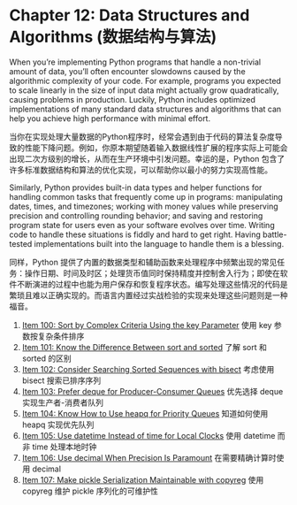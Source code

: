 # Chapter 12: Data Structures and Algorithms (数据结构与算法)

When you’re implementing Python programs that handle a non-trivial amount of data, you’ll often encounter slowdowns caused by the algorithmic complexity of your code. For example, programs you expected to scale linearly in the size of input data might actually grow quadratically, causing problems in production. Luckily, Python includes optimized implementations of many standard data structures and algorithms that can help you achieve high performance with minimal effort.

当你在实现处理大量数据的Python程序时，经常会遇到由于代码的算法复杂度导致的性能下降问题。例如，你原本期望随着输入数据线性扩展的程序实际上可能会出现二次方级别的增长，从而在生产环境中引发问题。幸运的是，Python 包含了许多标准数据结构和算法的优化实现，可以帮助你以最小的努力实现高性能。

Similarly, Python provides built-in data types and helper functions for handling common tasks that frequently come up in programs: manipulating dates, times, and timezones; working with money values while preserving precision and controlling rounding behavior; and saving and restoring program state for users even as your software evolves over time. Writing code to handle these situations is fiddly and hard to get right. Having battle-tested implementations built into the language to handle them is a blessing.

同样，Python 提供了内置的数据类型和辅助函数来处理程序中频繁出现的常见任务：操作日期、时间及时区；处理货币值同时保持精度并控制舍入行为；即使在软件不断演进的过程中也能为用户保存和恢复程序状态。编写处理这些情况的代码是繁琐且难以正确实现的。而语言内置经过实战检验的实现来处理这些问题则是一种福音。

1. [Item 100: Sort by Complex Criteria Using the key Parameter](Chapter-12-Item-100.md) 使用 key 参数按复杂条件排序
2. [Item 101: Know the Difference Between sort and sorted](Chapter-12-Item-101.md) 了解 sort 和 sorted 的区别
3. [Item 102: Consider Searching Sorted Sequences with bisect](Chapter-12-Item-102.md) 考虑使用 bisect 搜索已排序序列
4. [Item 103: Prefer deque for Producer-Consumer Queues](Chapter-12-Item-103.md) 优先选择 deque 实现生产者-消费者队列
5. [Item 104: Know How to Use heapq for Priority Queues](Chapter-12-Item-104.md) 知道如何使用 heapq 实现优先队列
6. [Item 105: Use datetime Instead of time for Local Clocks](Chapter-12-Item-105.md) 使用 datetime 而非 time 处理本地时钟
7. [Item 106: Use decimal When Precision Is Paramount](Chapter-12-Item-106.md) 在需要精确计算时使用 decimal
8. [Item 107: Make pickle Serialization Maintainable with copyreg](Chapter-12-Item-107.md) 使用 copyreg 维护 pickle 序列化的可维护性